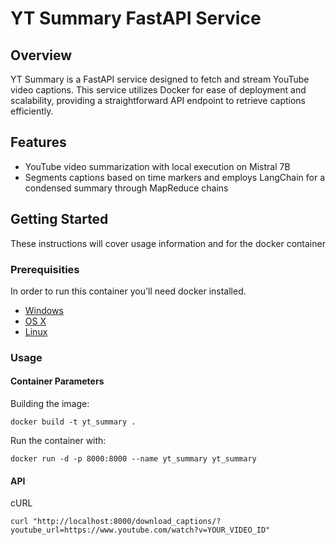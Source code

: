 # YT Summary FastAPI Service

## Overview
YT Summary is a FastAPI service designed to fetch and stream YouTube video captions. This service utilizes Docker for ease of deployment and scalability, providing a straightforward API endpoint to retrieve captions efficiently.

## Features
- YouTube video summarization with local execution on Mistral 7B
- Segments captions based on time markers and employs LangChain for a condensed summary through MapReduce chains

## Getting Started

These instructions will cover usage information and for the docker container 

### Prerequisities

In order to run this container you'll need docker installed.

* [Windows](https://docs.docker.com/windows/started)
* [OS X](https://docs.docker.com/mac/started/)
* [Linux](https://docs.docker.com/linux/started/)

### Usage

#### Container Parameters

Building the image:
```shell
docker build -t yt_summary .
```

Run the container with:

```shell
docker run -d -p 8000:8000 --name yt_summary yt_summary
```

#### API

cURL
```shell
curl "http://localhost:8000/download_captions/?youtube_url=https://www.youtube.com/watch?v=YOUR_VIDEO_ID"
```


